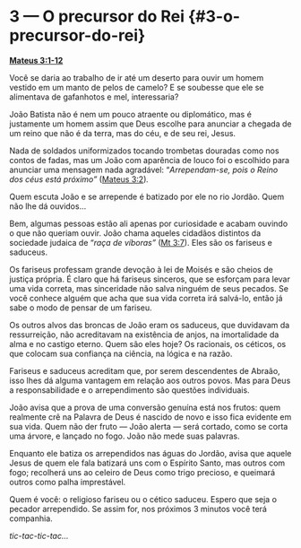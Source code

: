 # 3 — O precursor do Rei {#3-o-precursor-do-rei}

[**Mateus 3:1-12**](http://bibliaonline.com.br/acf/mt/3/1-12)

Você se daria ao trabalho de ir até um deserto para ouvir um homem vestido em um manto de pelos de camelo? E se soubesse que ele se alimentava de gafanhotos e mel, interessaria?

João Batista não é nem um pouco atraente ou diplomático, mas é justamente um homem assim que Deus escolhe para anunciar a chegada de um reino que não é da terra, mas do céu, e de seu rei, Jesus.

Nada de soldados uniformizados tocando trombetas douradas como nos contos de fadas, mas um João com aparência de louco foi o escolhido para anunciar uma mensagem nada agradável: “_Arrependam-se, pois o Reino dos céus está próximo”_ ([Mateus 3:2](http://bibliaonline.com.br/acf/mt/3/2))_._

Quem escuta João e se arrepende é batizado por ele no rio Jordão. Quem não lhe dá ouvidos...

Bem, algumas pessoas estão ali apenas por curiosidade e acabam ouvindo o que não queriam ouvir. João chama aqueles cidadãos distintos da sociedade judaica de “_raça de víboras”_ ([Mt 3:7](http://bibliaonline.com.br/acf/mt/3/7)). Eles são os fariseus e saduceus.

Os fariseus professam grande devoção à lei de Moisés e são cheios de justiça própria. É claro que há fariseus sinceros, que se esforçam para levar uma vida correta, mas sinceridade não salva ninguém de seus pecados. Se você conhece alguém que acha que sua vida correta irá salvá-lo, então já sabe o modo de pensar de um fariseu.

Os outros alvos das broncas de João eram os saduceus, que duvidavam da ressurreição, não acreditavam na existência de anjos, na imortalidade da alma e no castigo eterno. Quem são eles hoje? Os racionais, os céticos, os que colocam sua confiança na ciência, na lógica e na razão.

Fariseus e saduceus acreditam que, por serem descendentes de Abraão, isso lhes dá alguma vantagem em relação aos outros povos. Mas para Deus a responsabilidade e o arrependimento são questões individuais.

João avisa que a prova de uma conversão genuína está nos frutos: quem realmente crê na Palavra de Deus é nascido de novo e isso fica evidente em sua vida. Quem não der fruto — João alerta — será cortado, como se corta uma árvore, e lançado no fogo. João não mede suas palavras.

Enquanto ele batiza os arrependidos nas águas do Jordão, avisa que aquele Jesus de quem ele fala batizará uns com o Espírito Santo, mas outros com fogo; recolherá uns ao celeiro de Deus como trigo precioso, e queimará outros como palha imprestável.

Quem é você: o religioso fariseu ou o cético saduceu. Espero que seja o pecador arrependido. Se assim for, nos próximos 3 minutos você terá companhia.

_tic-tac-tic-tac..._